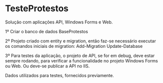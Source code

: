 # TesteProtestos
Solução com aplicações API, Windows Forms e Web.

1º Criar o banco de dados BaseProtestos

2º Projeto criado com entity e migration, então faz-se necessário executar os comandos iniciais de migration: Add-Migration Update-Database

3º Para testes da aplicação, o projeto de API, se for em debug, deve estar sempre rodando, para verificar a funcionalidade no projeto Windows Forms ou Web. Ou deve-se publicar a API no IIS.

Dados utilizados para testes, fornecidos previamente.

